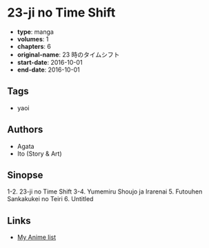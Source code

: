 # 23-ji no Time Shift

-   **type**: manga
-   **volumes**: 1
-   **chapters**: 6
-   **original-name**: 23 時のタイムシフト
-   **start-date**: 2016-10-01
-   **end-date**: 2016-10-01

## Tags

-   yaoi

## Authors

-   Agata
-   Ito (Story & Art)

## Sinopse

1-2. 23-ji no Time Shift
3-4. Yumemiru Shoujo ja Irarenai 5. Futouhen Sankakukei no Teiri 6. Untitled

## Links

-   [My Anime list](https://myanimelist.net/manga/127741/23-ji_no_Time_Shift)
